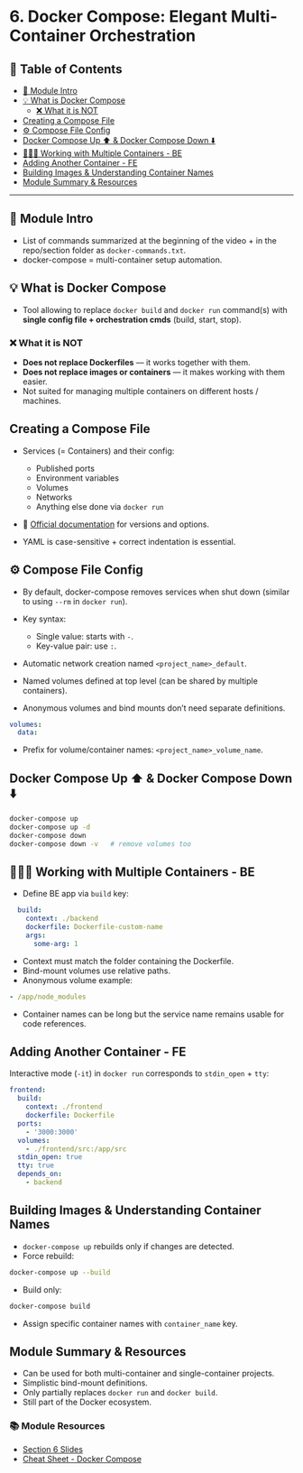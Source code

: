 # 6. Docker Compose: Elegant Multi-Container Orchestration

## 📁 Table of Contents

- [🧾 Module Intro](#-module-intro)
- [💡 What is Docker Compose](#-what-is-docker-compose)
  - [❌ What it is NOT](#-what-it-is-not)
- [Creating a Compose File](#creating-a-compose-file)
- [⚙️ Compose File Config](#️-compose-file-config)
- [Docker Compose Up ⬆️ & Docker Compose Down ⬇️](#docker-compose-up--docker-compose-down-)
- [🐳🐳🐳 Working with Multiple Containers - BE](#-working-with-multiple-containers---be)
- [Adding Another Container - FE](#adding-another-container---fe)
- [Building Images & Understanding Container Names](#building-images--understanding-container-names)
- [Module Summary & Resources](#module-summary--resources)

---

## 🧾 Module Intro

- List of commands summarized at the beginning of the video + in the repo/section folder as `docker-commands.txt`.
- docker-compose = multi-container setup automation.

## 💡 What is Docker Compose

- Tool allowing to replace `docker build` and `docker run` command(s) with **single config file + orchestration cmds** (build, start, stop).

### ❌ What it is NOT

- **Does not replace Dockerfiles** — it works together with them.
- **Does not replace images or containers** — it makes working with them easier.
- Not suited for managing multiple containers on different hosts / machines.

## Creating a Compose File

- Services (= Containers) and their config:
  - Published ports
  - Environment variables
  - Volumes
  - Networks
  - Anything else done via `docker run`

- 🔗 [Official documentation](https://docs.docker.com/reference/compose-file/) for versions and options.
- YAML is case-sensitive + correct indentation is essential.

## ⚙️ Compose File Config

- By default, docker-compose removes services when shut down (similar to using `--rm` in `docker run`).
- Key syntax:
  - Single value: starts with `-`.
  - Key-value pair: use `:`.

- Automatic network creation named `<project_name>_default`.
- Named volumes defined at top level (can be shared by multiple containers).
- Anonymous volumes and bind mounts don’t need separate definitions.

```yaml
volumes:
  data:
```

- Prefix for volume/container names: `<project_name>_volume_name`.

## Docker Compose Up ⬆️ & Docker Compose Down ⬇️

```bash
docker-compose up
docker-compose up -d
docker-compose down
docker-compose down -v   # remove volumes too
```

## 🐳🐳🐳 Working with Multiple Containers - BE

- Define BE app via `build` key:

```yaml
  build:
    context: ./backend
    dockerfile: Dockerfile-custom-name
    args:
      some-arg: 1
```

- Context must match the folder containing the Dockerfile.
- Bind-mount volumes use relative paths.
- Anonymous volume example:

```yaml
- /app/node_modules
```

- Container names can be long but the service name remains usable for code references.

## Adding Another Container - FE

Interactive mode (`-it`) in `docker run` corresponds to `stdin_open` + `tty`:

```yaml
frontend:
  build:
    context: ./frontend
    dockerfile: Dockerfile
  ports:
    - '3000:3000'
  volumes:
    - ./frontend/src:/app/src
  stdin_open: true
  tty: true
  depends_on:
    - backend
```

## Building Images & Understanding Container Names

- `docker-compose up` rebuilds only if changes are detected.
- Force rebuild:

```bash
docker-compose up --build
```

- Build only:

```bash
docker-compose build
```

- Assign specific container names with `container_name` key.

## Module Summary & Resources

- Can be used for both multi-container and single-container projects.
- Simplistic bind-mount definitions.
- Only partially replaces `docker run` and `docker build`.
- Still part of the Docker ecosystem.

### 📚 Module Resources

- [Section 6 Slides](https://ilxnah.github.io/docker-and-k8s/resources/slides-docker-compose.pdf)
- [Cheat Sheet - Docker Compose](https://ilxnah.github.io/docker-and-k8s/resources/Cheat-Sheet-Docker-Compose.pdf)
